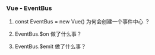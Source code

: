 ### Vue - EventBus

1. const EventBus = new Vue() 为何会创建一个事件中心 ？

2. EventBus.$on 做了什么事？

3. EventBus.$emit 做了什么事？
